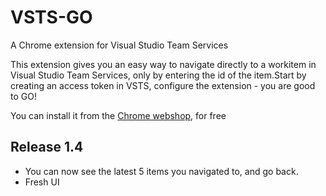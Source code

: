 # VSTS-GO
A Chrome extension for Visual Studio Team Services

This extension gives you an easy way to navigate directly to a workitem in Visual Studio Team Services, only by entering the id of the item.Start by creating an access token in VSTS, configure the extension - you are good to GO!

You can install it from the [Chrome webshop](https://goo.gl/7cPqLg), for free

## Release 1.4
- You can now see the latest 5 items you navigated to, and go back.
- Fresh UI
